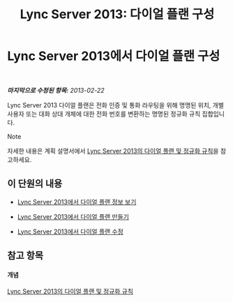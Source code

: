 ﻿---
title: 'Lync Server 2013: 다이얼 플랜 구성'
TOCTitle: 다이얼 플랜 구성
ms:assetid: d4a4d803-f1a8-4ed9-907e-5f532a0f6c6b
ms:mtpsurl: https://technet.microsoft.com/ko-kr/library/Gg398922(v=OCS.15)
ms:contentKeyID: 49305142
ms.date: 08/24/2015
mtps_version: v=OCS.15
ms.translationtype: HT
---

# Lync Server 2013에서 다이얼 플랜 구성

 

_**마지막으로 수정된 항목:** 2013-02-22_

Lync Server 2013 다이얼 플랜은 전화 인증 및 통화 라우팅을 위해 명명된 위치, 개별 사용자 또는 대화 상대 개체에 대한 전화 번호를 변환하는 명명된 정규화 규칙 집합입니다.


> [!NOTE]
> 자세한 내용은 계획 설명서에서 <A href="lync-server-2013-dial-plans-and-normalization-rules.md">Lync Server 2013의 다이얼 플랜 및 정규화 규칙</A>을 참고하세요.



## 이 단원의 내용

  - [Lync Server 2013에서 다이얼 플랜 정보 보기](lync-server-2013-view-dial-plan-information.md)

  - [Lync Server 2013에서 다이얼 플랜 만들기](lync-server-2013-create-a-dial-plan.md)

  - [Lync Server 2013에서 다이얼 플랜 수정](lync-server-2013-modify-a-dial-plan.md)

## 참고 항목

#### 개념

[Lync Server 2013의 다이얼 플랜 및 정규화 규칙](lync-server-2013-dial-plans-and-normalization-rules.md)

